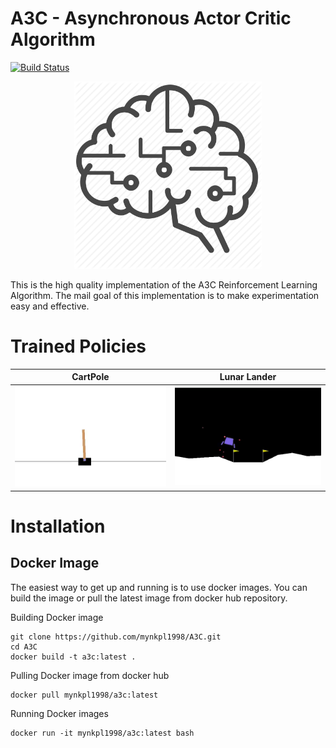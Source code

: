 # A3C - Asynchronous Actor Critic Algorithm

[![Build Status](https://travis-ci.com/mynkpl1998/A3C.svg?branch=master)](https://travis-ci.org/mynkpl1998/A3C)

<p align="center">
  <img width="300" height="300" src="a3c/src/images/readme-icon.png">
</p>

This is the high quality implementation of the A3C Reinforcement Learning Algorithm. The mail goal of this implementation is to make experimentation easy and effective.


# Trained Policies
CartPole             |  Lunar Lander          
:-------------------------:|:-------------------------:
![](images/cartpole.gif)  |  ![](images/lunarLandar.gif) 

# Installation

## Docker Image

The easiest way to get up and running is to use docker images. You can build the image or pull the latest image from docker hub repository.

Building Docker image 
```
git clone https://github.com/mynkpl1998/A3C.git
cd A3C
docker build -t a3c:latest .
```

Pulling Docker image from docker hub

```
docker pull mynkpl1998/a3c:latest
```

Running Docker images
```
docker run -it mynkpl1998/a3c:latest bash
```
